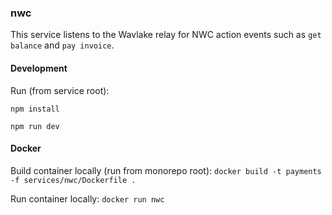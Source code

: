 ### nwc

This service listens to the Wavlake relay for NWC action events such as `get balance` and `pay invoice`.

#### Development

Run (from service root):

`npm install`

`npm run dev`

#### Docker

Build container locally (run from monorepo root):
`docker build -t payments -f services/nwc/Dockerfile .`

Run container locally:
`docker run nwc`

